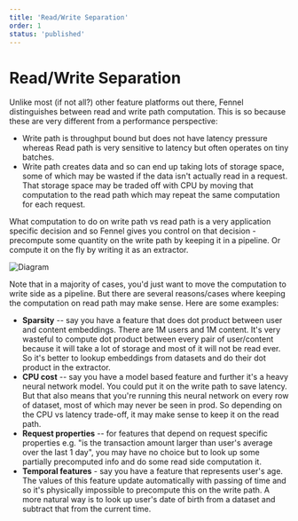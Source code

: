 ```yaml
---
title: 'Read/Write Separation'
order: 1
status: 'published'
---
```


# Read/Write Separation

Unlike most (if not all?) other feature platforms out there, Fennel 
distinguishes between read and write path computation. This is so because 
these are very different from a performance perspective:

* Write path is throughput bound but does not have latency pressure whereas 
  Read path is very sensitive to latency but often operates on tiny batches.
* Write path creates data and so can end up taking lots of storage space, some 
 of which may be wasted if the data isn't actually read in a request. That 
 storage space may be traded off with CPU by moving that computation to the 
 read path which may repeat the same computation for each request.

What computation to do on write path vs read path is a very application 
specific decision and so Fennel gives you control on that decision - precompute 
some quantity on the write path by keeping it in a pipeline. Or compute it on 
the fly by writing it as an extractor.

![Diagram](/assets/read_write_v2.png)

Note that in a majority of cases, you'd just want to move the computation to 
write side as a pipeline. But there are several reasons/cases where keeping the 
computation on read path may make sense. Here are some examples:

* **Sparsity** -- say you have a feature that does dot product between user and content embeddings. There are 1M users and 1M content. It's very wasteful to compute dot product between every pair of user/content because it will take a lot of storage and most of it will not be read ever. So it's better to lookup embeddings from datasets and do their dot product in the extractor.
* **CPU cost** -- say you have a model based feature and further it's a heavy neural network model. You could put it on the write path to save latency. But that also means that you're running this neural network on every row of dataset, most of which may never be seen in prod. So depending on the CPU vs latency trade-off, it may make sense to keep it on the read path.&#x20;
* **Request properties** -- for features that depend on request specific properties e.g. "is the transaction amount larger than user's average over the last 1 day", you may have no choice but to look up some partially precomputed info and do some read side computation it.&#x20;
* **Temporal features** - say you have a feature that represents user's age. The values of this feature update automatically with passing of time and so it's physically impossible to precompute this on the write path. A more natural way is to look up user's date of birth from a dataset and subtract that from the current time.
